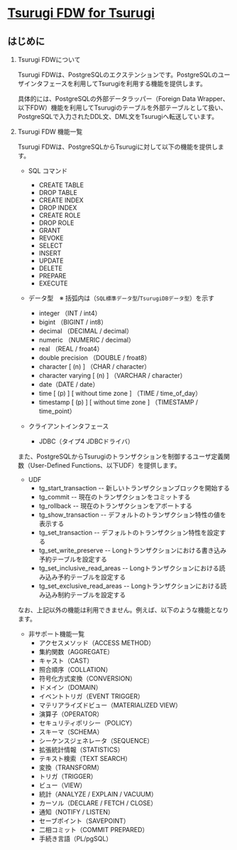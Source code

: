 # [Tsurugi FDW for Tsurugi](./tsurugi_fdw.md)

## はじめに

1. Tsurugi FDWについて

    Tsurugi FDWは、PostgreSQLのエクステンションです。PostgreSQLのユーザインタフェースを利用してTsurugiを利用する機能を提供します。

    具体的には、PostgreSQLの外部データラッパー（Foreign Data Wrapper、以下FDW）機能を利用してTsurugiのテーブルを外部テーブルとして扱い、PostgreSQLで入力されたDDL文、DML文をTsurugiへ転送しています。

1. Tsurugi FDW 機能一覧

    Tsurugi FDWは、PostgreSQLからTsurugiに対して以下の機能を提供します。

    - SQL コマンド
      - CREATE TABLE
      - DROP TABLE
      - CREATE INDEX
      - DROP INDEX
      - CREATE ROLE
      - DROP ROLE
      - GRANT
      - REVOKE
      - SELECT
      - INSERT
      - UPDATE
      - DELETE
      - PREPARE
      - EXECUTE

    - データ型　※ 括弧内は（`SQL標準データ型`/`TsurugiDBデータ型`）を示す
      - integer （INT / int4）
      - bigint （BIGINT / int8）
      - decimal （DECIMAL / decimal）
      - numeric （NUMERIC / decimal）
      - real （REAL / froat4）
      - double precision （DOUBLE / froat8）
      - character [ (n) ] （CHAR / character）
      - character varying [ (n) ] （VARCHAR / character）
      - date（DATE / date）
      - time [ (p) ] [ without time zone ] （TIME / time_of_day）
      - timestamp [ (p) ] [ without time zone ] （TIMESTAMP / time_point）

    - クライアントインタフェース
      - JDBC（タイプ4 JDBCドライバ）

    また、PostgreSQLからTsurugiのトランザクションを制御するユーザ定義関数（User-Defined Functions、以下UDF）を提供します。

    - UDF
      - tg_start_transaction -- 新しいトランザクションブロックを開始する
      - tg_commit -- 現在のトランザクションをコミットする
      - tg_rollback -- 現在のトランザクションをアボートする
      - tg_show_transaction -- デフォルトのトランザクション特性の値を表示する
      - tg_set_transaction -- デフォルトのトランザクション特性を設定する
      - tg_set_write_preserve -- Longトランザクションにおける書き込み予約テーブルを設定する
      - tg_set_inclusive_read_areas -- Longトランザクションにおける読み込み予約テーブルを設定する
      - tg_set_exclusive_read_areas -- Longトランザクションにおける読み込み制約テーブルを設定する

    なお、上記以外の機能は利用できません。例えば、以下のような機能となります。

    - 非サポート機能一覧
      - アクセスメソッド（ACCESS METHOD）
      - 集約関数（AGGREGATE）
      - キャスト（CAST）
      - 照合順序（COLLATION）
      - 符号化方式変換（CONVERSION）
      - ドメイン（DOMAIN）
      - イベントトリガ（EVENT TRIGGER）
      - マテリアライズドビュー（MATERIALIZED VIEW）
      - 演算子（OPERATOR）
      - セキュリティポリシー（POLICY）
      - スキーマ（SCHEMA）
      - シーケンスジェネレータ（SEQUENCE）
      - 拡張統計情報（STATISTICS）
      - テキスト検索（TEXT SEARCH）
      - 変換（TRANSFORM）
      - トリガ（TRIGGER）
      - ビュー（VIEW）
      - 統計（ANALYZE / EXPLAIN / VACUUM）
      - カーソル（DECLARE / FETCH / CLOSE）
      - 通知（NOTIFY / LISTEN）
      - セーブポイント（SAVEPOINT）
      - 二相コミット（COMMIT PREPARED）
      - 手続き言語（PL/pgSQL）

